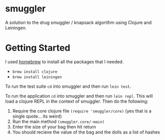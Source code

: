 # smuggler

A solution to the drug smuggler / knapsack algorithm using Clojure and Leiningen.

# Getting Started

I used [homebrew](http://mxcl.github.com/homebrew/) to install all the packages that I needed.

* `brew install clojure`
* `brew install leiningen`

To run the test suite `cd` into smuggler and then run `lein test`.

To run the application `cd` into smuggler and then run `lein repl`.  This will load a clojure REPL in the context of smuggler. Then do the following:

1. Require the core clojure file `(require 'smuggler/core)` (yes that is a single quote... its weird)
2. Run the main method `(smuggler.core/-main)`
3. Enter the size of your bag then hit return
4. You should recieve the value of the bag and the dolls as a list of hashes 